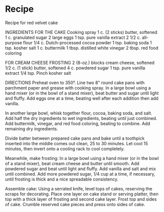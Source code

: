 # Recipe

Recipe for red velvet cake

INGREDIENTS
FOR THE CAKE
Cooking spray
1 c. (2 sticks) butter, softened
1 c. granulated sugar
2 large eggs
1 tsp. pure vanilla extract
2 1/2 c. all-purpose flour
1/4 c. Dutch-processed cocoa powder
1 tsp. baking soda
1 tsp. kosher salt
1 c. buttermilk
1 tbsp. distilled white vinegar
2 tbsp. red food coloring

FOR CREAM CHEESE FROSTING
2 (8-oz.) blocks cream cheese, softened
1/2 c. (1 stick) butter, softened 
4 c. powdered sugar
1 tsp. pure vanilla extract
1/4 tsp. Pinch kosher salt
 
DIRECTIONS
Preheat oven to 350°. Line two 8" round cake pans with parchment paper and grease with cooking spray. In a large bowl using a hand mixer (or in the bowl of a stand mixer), beat butter and sugar until light and fluffy. Add eggs one at a time, beating well after each addition then add vanilla.

In another large bowl, whisk together flour, cocoa, baking soda, and salt. Add half the dry ingredients to wet ingredients, beating until just combined. Add buttermilk, vinegar, and red food coloring, beating to combine. Add remaining dry ingredients.

Divide batter between prepared cake pans and bake until a toothpick inserted into the middle comes out clean, 25 to 30 minutes. Let cool 15 minutes, then invert onto a cooling rack to cool completely.

Meanwhile, make frosting: In a large bowl using a hand mixer (or in the bowl of a stand mixer), beat cream cheese and butter until smooth. Add powdered sugar and beat until light and fluffy. Add vanilla and salt and mix until combined. Add more powdered sugar, 1/4 cup at a time, if necessary, until frosting is thick and a nice spreadable consistency.

Assemble cake: Using a serrated knife, level tops of cakes, reserving the scraps for decorating. Place one layer on cake stand or serving platter, then top with a thick layer of frosting and second cake layer. Frost top and sides of cake. Crumble reserved cake pieces and press onto sides of cake.